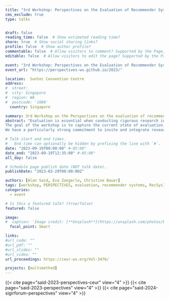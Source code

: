```yaml
---
title: "3rd Workshop: Perspectives on the Evaluation of Recommender Systems (PERSPECTIVES 2023)"
cms_exclude: true
type: talks


draft: false
reading_time: false  # Show estimated reading time?
share: true  # Show social sharing links?
profile: false  # Show author profile?
commentable: false  # Allow visitors to comment? Supported by the Page, Post, and Docs content types.
editable: false  # Allow visitors to edit the page? Supported by the Page, Post, and Docs content types.

event: "3rd Workshop: Perspectives on the Evaluation of Recommender Systems (PERSPECTIVES 2023), co-located with RecSys 2023"
event_url: "https://perspectives-ws.github.io/2023/"

location:  Suntec Convention Centre
address:
#  street: 
#  city: Singapore
#  region: WA
#  postcode: '1080'
  country: Singapore

summary: 3rd Workshop on the Perspectives on the evaluation of recommender systems, co-located with RecSys 2023.
abstract: "Evaluation is essential when conducting rigorous research in recommender systems (RS). It may span the evaluation of early ideas and approaches up to elaborate systems in operation; it may target a wide spectrum of different aspects being evaluated. Naturally, we do (and have to) take various perspectives on the evaluation of RS. Thereby, the term 'perspective' may, for instance, refer to various purposes of a RS, the various stakeholders affected by a RS, or the potential risks that ought to be minimized. Further, we have to consider that various methodological approaches and experimental designs represent different perspectives on evaluation. The perspective on the evaluation of RS may also be substantially characterized by the available resources. The access to resources will likely be different for PhD students compared to established researchers in industry.<br>
The goal of the workshop is to capture the current state of evaluation, and gauge whether there is, or should be, a different target that RS evaluation should strive for. The workshop will address the question: where should we go from here as a community? and aims at coming up with concrete steps for action.<br>
We have a particularly strong commitment to invite and integrate researchers at the beginning of their careers and want to equally integrate established researchers and practitioners, from industry and academia alike. It is our particular concern to give a voice to the various perspectives involved."

# Talk start and end times.
#   End time can optionally be hidden by prefixing the line with `#`.
date: "2023-09-19T09:00:00" #-05:00"
date_end: "2023-09-19T12:35:00" #-05:00"
all_day: false

# Schedule page publish date (NOT talk date).
publishDate: "2023-03-29T00:00:00Z"

authors: [Alan Said, Eva Zangerle, Christine Bauer]
tags: [workshop, PERSPECTIVES, evaluation, recommender systems, RecSys]
categories:
  - event

# Is this a featured talk? (true/false)
featured: false

image:
#  caption: 'Image credit: [**Unsplash**](https://unsplash.com/photos/bzdhc5b3Bxs)'
  focal_point: Smart

links:
#url_code: ""
#url_pdf: ""
#url_slides: ""
#url_video: ""
url_proceedings: https://ceur-ws.org/Vol-3476/

projects: [multimethod]
---
```


{{< cite page="said-2023-perspectives-ceur" view="4" >}}
{{< cite page="said-2023-perspectives" view="4" >}}
{{< cite page="said-2024-sigirforum-perspectives" view="4" >}}

